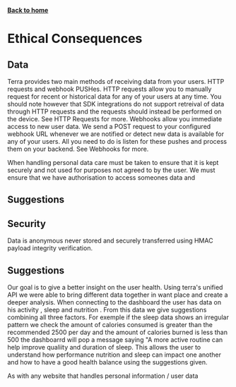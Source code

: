 [__Back to home__](../index.md)

# Ethical Consequences

## Data

Terra provides two main methods of receiving data from your users. HTTP requests and webhook PUSHes.
HTTP requests allow you to manually request for recent or historical data for any of your users at any time. You should note however that SDK integrations do not support retreival of data through HTTP requests and the requests should instead be performed on the device. See HTTP Requests for more.
Webhooks allow you immediate access to new user data. We send a POST request to your configured webhook URL whenever we are notified or detect new data is available for any of your users. All you need to do is listen for these pushes and process them on your backend. See Webhooks for more.


When handling personal data care must be taken to ensure that it is kept securely and not used for purposes not agreed to by the user.
We must ensure that we have authorisation to access someones data and 


## Suggestions



## Security
Data is anonymous never stored and securely transferred using HMAC payload integrity verification.

## Suggestions
Our goal is to give a better insight on the user health. Using terra's unified API we were able to bring different data together in want place and create a deeper analysis.
When connecting to the dashboard the user has data on his activity , sleep and nutrition . From this data we give suggestions combining all three factors.
 For exemple if the sleep data shows an irregular pattern we check the amount of calories consumed is greater than the recommended 2500 per day and the amount of calories burned is less than 500 the dashboarrd will pop a message saying "A more active routine can help improve qualiity and duration of sleep. 
 This allows the user to understand how performance nutrition and sleep can impact one another and how to have a good health balance using the suggestions given.

As with any website that handles personal information / user data 

